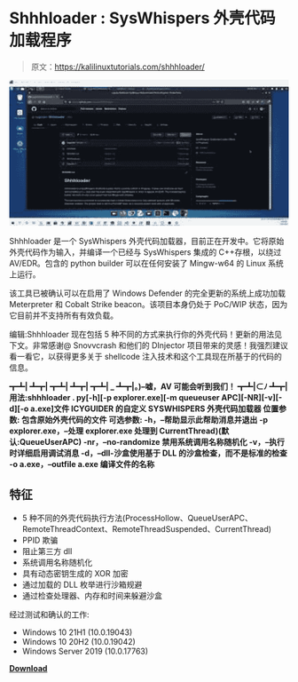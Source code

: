 # Shhhloader : SysWhispers 外壳代码加载程序

> 原文：<https://kalilinuxtutorials.com/shhhloader/>

[![](img/13b4deae54fcf232a25b3bd4c3397ddc.png)](https://blogger.googleusercontent.com/img/b/R29vZ2xl/AVvXsEg6hnLADNxxkI70NALQu38dtY_oqJXHED0XbW9Igs7onIJ8syEhWm6PFRXrbuW22lXvD5oI8tblPGzKa9Mq8kjzEoANDXj2w6eun7RhgVmMVhUi-V4z0iFt2IbjUzUI8bvKIUCEfe8uclUAe7zG9wsmEMY8ss948codiGveesYSxJs1QQz_0ggHGFC7/s728/mqdefault.png)

Shhhloader 是一个 SysWhispers 外壳代码加载器，目前正在开发中。它将原始外壳代码作为输入，并编译一个已经与 SysWhispers 集成的 C++存根，以绕过 AV/EDR。包含的 python builder 可以在任何安装了 Mingw-w64 的 Linux 系统上运行。

该工具已被确认可以在启用了 Windows Defender 的完全更新的系统上成功加载 Meterpreter 和 Cobalt Strike beacon。该项目本身仍处于 PoC/WIP 状态，因为它目前并不支持所有有效负载。

编辑:Shhhloader 现在包括 5 种不同的方式来执行你的外壳代码！更新的用法见下文。非常感谢@ Snovvcrash 和他们的 DInjector 项目带来的灵感！我强烈建议看一看它，以获得更多关于 shellcode 注入技术和这个工具现在所基于的代码的信息。

**┳┻|
┻┳|
┳┻|
┻┳|
┳┻| _
┻┳|。)–嘘，AV 可能会听到我们！
┳┻|⊂ﾉ
┻┳|
用法:shhhloader . py[-h][-p explorer.exe][-m queueuser APC][-NR][-v][-d][-o a.exe]文件
ICYGUIDER 的自定义 SYSWHISPERS 外壳代码加载器
位置参数:
包含原始外壳代码的文件
可选参数:
-h，–帮助显示此帮助消息并退出
-p explorer.exe，–处理 explorer.exe
处理到 CurrentThread)(默认:QueueUserAPC)
-nr，–no-randomize 禁用系统调用名称随机化
-v，–执行时详细启用调试消息
-d，–dll-沙盒使用基于 DLL 的沙盒检查，而不是标准的检查
-o a.exe，–outfile a.exe
编译文件的名称**

## 特征

*   5 种不同的外壳代码执行方法(ProcessHollow、QueueUserAPC、RemoteThreadContext、RemoteThreadSuspended、CurrentThread)
*   PPID 欺骗
*   阻止第三方 dll
*   系统调用名称随机化
*   具有动态密钥生成的 XOR 加密
*   通过加载的 DLL 枚举进行沙箱规避
*   通过检查处理器、内存和时间来躲避沙盒

经过测试和确认的工作:

*   Windows 10 21H1 (10.0.19043)
*   Windows 10 20H2 (10.0.19042)
*   Windows Server 2019 (10.0.17763)

[**Download**](https://github.com/icyguider/Shhhloader)